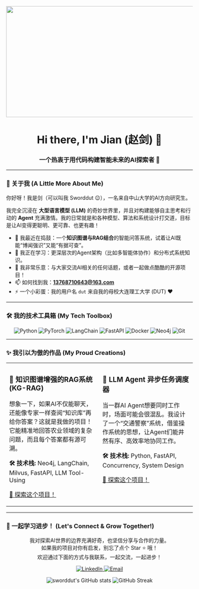 <!-- 
  嘿！这是为你定制的活泼版GitHub个人主页模板。
  把代码复制粘贴进去，然后替换掉占位符内容，就能让你的主页变得超酷！
-->

<!-- 1. 超酷的开场动图！ -->
<div align="center">
  <img src="https://media1.giphy.com/media/v1.Y2lkPTc5MGI3NjExOWNxOXk4YmcyenNxeWl2eDZoNTZqejFzMXRwYWIzN2twcDlnMHlkbSZlcD12MV9naWZzX3NlYXJjaCZjdD1n/JIX9t2j0ZTN9S/giphy.webp" width="600" height="300"/>
</div>

<!-- 2. 打个招呼！ -->
<h1 align="center">
  Hi there, I'm Jian (赵剑) 👋
</h1>
<h3 align="center">
  一个热衷于用代码构建智能未来的AI探索者 🚀
</h3>

---

### 📖 关于我 (A Little More About Me)

你好呀！我是剑（可以叫我 Sworddut 😉），一名来自中山大学的AI方向研究生。

我完全沉浸在 **大型语言模型 (LLM)** 的奇妙世界里，并且对构建能够自主思考和行动的 **Agent** 充满激情。我的日常就是和各种模型、算法和系统设计打交道，目标是让AI变得更聪明、更可靠、也更有趣！

- 🔭 我最近在捣鼓：一个**知识图谱与RAG结合**的智能问答系统，试着让AI既能“博闻强识”又能“有据可查”。
- 🌱 我正在学习：更深层次的Agent架构（比如多智能体协作）和分布式系统知识。
- 👯 我非常乐意：与大家交流AI相关的任何话题，或者一起做点酷酷的开源项目！
- 📫 如何找到我：**13768710643@163.com**
- ⚡ 一个小彩蛋：我的用户名 `dut` 来自我的母校大连理工大学 (DUT) ❤️

---

### 🛠️ 我的技术工具箱 (My Tech Toolbox)

<p align="center">
  <!-- 这里放你最酷的工具！可以随意增删 -->
  <img alt="Python" src="https://img.shields.io/badge/Python-3776AB?style=for-the-badge&logo=python&logoColor=white"/>
  <img alt="PyTorch" src="https://img.shields.io/badge/PyTorch-%23EE4C2C.svg?style=for-the-badge&logo=PyTorch&logoColor=white"/>
  <img alt="LangChain" src="https://img.shields.io/badge/LangChain-101010?style=for-the-badge&logo=LangChain&logoColor=white"/>
  <img alt="FastAPI" src="https://img.shields.io/badge/FastAPI-009688?style=for-the-badge&logo=fastapi&logoColor=white"/>
  <img alt="Docker" src="https://img.shields.io/badge/Docker-%230db7ed.svg?style=for-the-badge&logo=docker&logoColor=white"/>
  <img alt="Neo4j" src="https://img.shields.io/badge/Neo4j-008CC1?style=for-the-badge&logo=neo4j&logoColor=white"/>
  <img alt="Git" src="https://img.shields.io/badge/Git-F05032?style=for-the-badge&logo=git&logoColor=white"/>
</p>

---

### ✨ 我引以为傲的作品 (My Proud Creations)

<!-- 使用表格来展示，会非常整洁！ -->
<table>
  <tr valign="top">
    <!-- 项目1: KG+RAG -->
    <td width="50%">
      <h3>🧠 知识图谱增强的RAG系统 (KG-RAG)</h3>
      <p>想象一下，如果AI不仅能聊天，还能像专家一样查阅“知识库”再给你答案？这就是我做的项目！它能精准地回答农业领域的复杂问题，而且每个答案都有源可溯。</p>
      <p><b>🛠️ 技术栈:</b> Neo4j, LangChain, Milvus, FastAPI, LLM Tool-Using</p>
      <p><a href="https://github.com/sworddut/your-kg-rag-repo">🚀 探索这个项目！</a></p>
    </td>
    <!-- 项目2: Agent调度器 -->
    <td width="50%">
      <h3>🤖 LLM Agent 异步任务调度器</h3>
      <p>当一群AI Agent想要同时工作时，场面可能会很混乱。我设计了一个“交通警察”系统，借鉴操作系统的思想，让Agent们能井然有序、高效率地协同工作。</p>
      <p><b>🛠️ 技术栈:</b> Python, FastAPI, Concurrency, System Design</p>
      <p><a href="https://github.com/sworddut/your-agent-scheduler-repo">🚀 探索这个项目！</a></p>
    </td>
  </tr>
</table>

---

### 🤝 一起学习进步！ (Let's Connect & Grow Together!)

<p align="center">
  我对探索AI世界的边界充满好奇，也坚信分享与合作的力量。<br/>
  如果我的项目对你有启发，别忘了点个 Star ⭐ 哦！<br/>
  欢迎通过下面的方式与我联系，一起交流，一起进步！
</p>

<p align="center">
  <a href="https://www.linkedin.com/in/your-linkedin-id">
    <img src="https://img.shields.io/badge/LinkedIn-0077B5?style=for-the-badge&logo=linkedin&logoColor=white" alt="LinkedIn"/>
  </a>
  <a href="mailto:13768710643@163.com">
    <img src="https://img.shields.io/badge/Gmail-D14836?style=for-the-badge&logo=gmail&logoColor=white" alt="Email"/>
  </a>
</p>

<!-- 最后，来点好玩的统计数据！ -->
<div align="center">
  <img src="https://github-readme-stats.vercel.app/api?username=sworddut&show_icons=true&locale=cn&theme=radical" alt="sworddut's GitHub stats" />
  <img src="https://github-readme-streak-stats.herokuapp.com/?user=sworddut&theme=radical" alt="GitHub Streak" />
</div>
